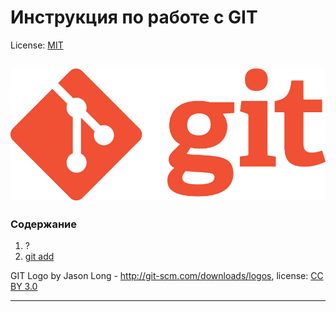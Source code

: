 # Инструкция по работе с GIT

License: [MIT](./license.md)


![git-logo](./assets/Git-Logo.png)
---

### Содержание
1. ?
2. [git add](./add.md)





GIT Logo by Jason Long - http://git-scm.com/downloads/logos, license: [CC BY 3.0](https://creativecommons.org/licenses/by/3.0/)



---